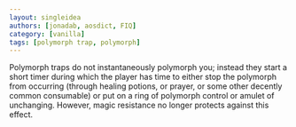 ```yaml
---
layout: singleidea
authors: [jonadab, aosdict, FIQ]
category: [vanilla]
tags: [polymorph trap, polymorph]
---
```

Polymorph traps do not instantaneously polymorph you; instead they start a short timer during which the player has time to either stop the polymorph from occurring (through healing potions, or prayer, or some other decently common consumable) or put on a ring of polymorph control or amulet of unchanging. However, magic resistance no longer protects against this effect.
